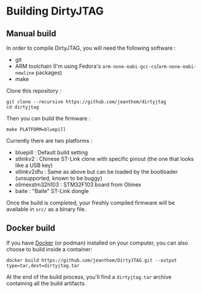 # Building DirtyJTAG

## Manual build

In order to compile DirtyJTAG, you will need the following software :

 * git
 * ARM toolchain (I'm using Fedora's `arm-none-eabi-gcc-cs`/`arm-none-eabi-newline` packages)
 * make

Clone this repository :

```
git clone --recursive https://github.com/jeanthom/dirtyjtag
cd dirtyjtag
```

Then you can build the firmware :

```
make PLATFORM=bluepill
```

Currently there are two platforms :

 * bluepill : Default build setting
 * stlinkv2 : Chinese ST-Link clone with specific pinout (the one that looks like a USB key)
 * stlinkv2dfu : Same as above but can be loaded by the bootloader (unsupported, known to be buggy)
 * olimexstm32h103 : STM32F103 board from Olimex
 * baite : "Baite" ST-Link dongle 

Once the build is completed, your freshly compiled firmware will be available in `src/` as a binary file.

## Docker build

If you have [Docker](https://www.docker.com/) (or podman) installed on your computer, you can also choose to build inside a container:

```
docker build https://github.com/jeanthom/DirtyJTAG.git --output type=tar,dest=dirtyjtag.tar
```

At the end of the build process, you'll find a `dirtyjtag.tar` archive containing all the build artifacts.
